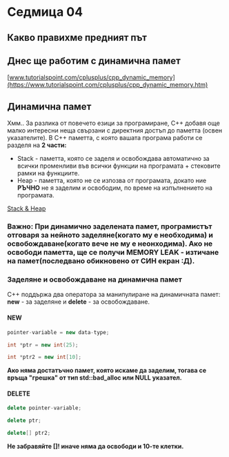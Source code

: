 # Седмица 04 
## Какво правихме предният път
## Днес ще работим с динамична памет
[www.tutorialspoint.com/cplusplus/cpp_dynamic_memory](https://www.tutorialspoint.com/cplusplus/cpp_dynamic_memory.htm)
## Динамична памет
Хмм.. За разлика от повечето езици за програмиране, С++ добавя още малко интересни неща свързани с директния достъп до паметта (освен указателите). В C++ паметта, с която вашата програма работи се разделя на **2 части:**
* Stack - паметта, която се заделя и освобождава автоматично за всички променливи във всички функции на програмата + стековите рамки на функциите.
* Heap - паметта, която не се изпозва от програмата, докато ние **РЪЧНО** не я заделим и освободим, по време на изпълнението на програмата.

[Stack & Heap](https://www.geeksforgeeks.org/memory-layout-of-c-program/)
### Важно: При динамично заделената памет, програмистът отговаря за нейното заделяне(когато му е необходима) и освобождаване(когато вече не му е неонходима). Ако не освободи паметта, ще се получи MEMORY LEAK - изтичане на памет(последвано обикновено от СИН екран :Д).

### Заделяне и освобождаване на динамична памет
С++ поддържа два оператора за манипулиране на динамичната памет: **new** - за заделяне и **delete** - за освобождаване. 

#### NEW
```c++
pointer-variable = new data-type;

int *ptr = new int(25);

int *ptr2 = new int[10];
```
**Ако няма достатъчно памет, която искаме да заделим, тогава се връща "грешка" от тип std::bad_alloc или NULL указател.**

#### DELETE
```c++
delete pointer-variable; 

delete ptr;

delete[] ptr2;
```
**Не забравяйте []! иначе няма да освободи и 10-те клетки.**
